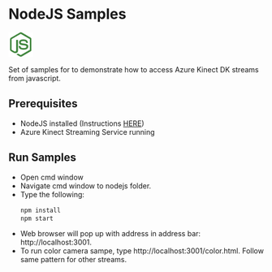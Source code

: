# NodeJS Samples
![NodeJS](../images/logo_nodejs.png)

Set of samples for to demonstrate how to access Azure Kinect DK streams from javascript. 

## Prerequisites
- NodeJS installed (Instructions [HERE](https://nodejs.org/en/))
- Azure Kinect Streaming Service running

## Run Samples
- Open cmd window
- Navigate cmd window to nodejs folder.
- Type the following:
  ```
  npm install
  npm start
  ```
- Web browser will pop up with address in address bar: http://localhost:3001.
- To run color camera sampe, type http://localhost:3001/color.html. Follow same pattern for other streams.
